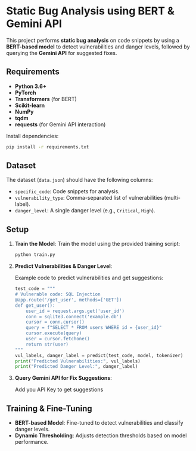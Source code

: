 # Static Bug Analysis using BERT & Gemini API

This project performs **static bug analysis** on code snippets by using a **BERT-based model** to detect vulnerabilities and danger levels, followed by querying the **Gemini API** for suggested fixes.

## Requirements

- **Python 3.6+**
- **PyTorch**
- **Transformers** (for BERT)
- **Scikit-learn**
- **NumPy**
- **tqdm**
- **requests** (for Gemini API interaction)

Install dependencies:

```bash
pip install -r requirements.txt
```

## Dataset

The dataset (`data.json`) should have the following columns:
- `specific_code`: Code snippets for analysis.
- `vulnerability_type`: Comma-separated list of vulnerabilities (multi-label).
- `danger_level`: A single danger level (e.g., `Critical`, `High`).

## Setup

1. **Train the Model**: Train the model using the provided training script:
   
   ```bash
   python train.py
   ```

2. **Predict Vulnerabilities & Danger Level**:
   
   Example code to predict vulnerabilities and get suggestions:

   ```python
   test_code = """
   # Vulnerable code: SQL Injection
   @app.route('/get_user', methods=['GET'])
   def get_user():
       user_id = request.args.get('user_id')
       conn = sqlite3.connect('example.db')
       cursor = conn.cursor()
       query = f"SELECT * FROM users WHERE id = {user_id}"
       cursor.execute(query)
       user = cursor.fetchone()
       return str(user)
   """
   vul_labels, danger_label = predict(test_code, model, tokenizer)
   print("Predicted Vulnerabilities:", vul_labels)
   print("Predicted Danger Level:", danger_label)
   ```

3. **Query Gemini API for Fix Suggestions**:

   Add you API Key to get suggestions

## Training & Fine-Tuning

- **BERT-based Model**: Fine-tuned to detect vulnerabilities and classify danger levels.
- **Dynamic Thresholding**: Adjusts detection thresholds based on model performance.


